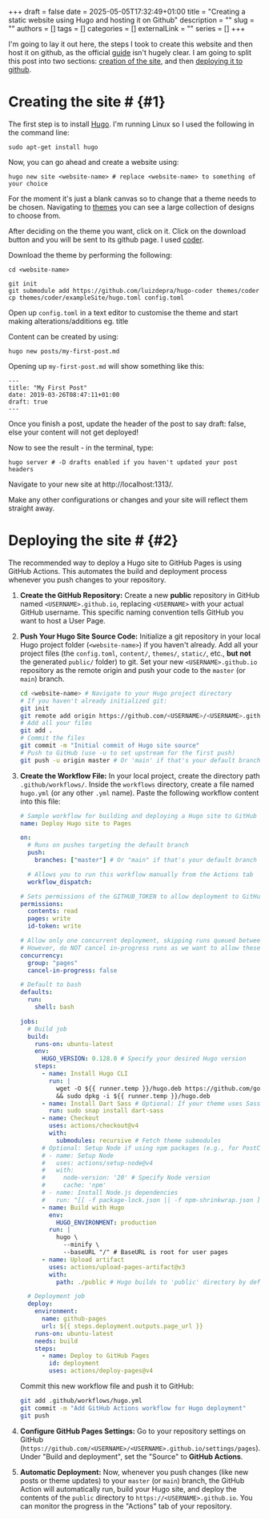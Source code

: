 +++ 
draft = false
date = 2025-05-05T17:32:49+01:00
title = "Creating a static website using Hugo and hosting it on Github"
description = ""
slug = ""
authors = []
tags = []
categories = []
externalLink = ""
series = []
+++

I'm going to lay it out here, the steps I took to create this website and then host it on github, as the official [guide](https://gohugo.io/hosting-and-deployment/hosting-on-github/) isn't hugely clear. I am going to split this post into two sections: [creation of the site](#1), and then [deploying it to github](#2).

# Creating the site # {#1}
The first step is to install [Hugo](https://gohugo.io/getting-started/installing/).
I'm running Linux so I used the following in the command line:
```
sudo apt-get install hugo
```
Now, you can go ahead and create a website using:
```
hugo new site <website-name> # replace <website-name> to something of your choice
```
For the moment it's just a blank canvas so to change that a theme needs to be chosen.
Navigating to [themes](https://themes.gohugo.io/) you can see a large collection of designs to choose from.

After deciding on the theme you want, click on it. Click on the download button and you will be sent to its github page. I used [coder](https://github.com/luizdepra/hugo-coder). 

Download the theme by performing the following:
```
cd <website-name>

git init
git submodule add https://github.com/luizdepra/hugo-coder themes/coder
cp themes/coder/exampleSite/hugo.toml config.toml
```
Open up `config.toml` in a text editor to customise the theme and start making alterations/additions eg. title

Content can be created by using:
```
hugo new posts/my-first-post.md
```
Opening up `my-first-post.md` will show something like this:
```
---
title: "My First Post"
date: 2019-03-26T08:47:11+01:00
draft: true
---
```
Once you finish a post, update the header of the post to say draft: false, else your content will not get deployed!

Now to see the result - in the terminal, type:
```
hugo server # -D drafts enabled if you haven't updated your post headers
```
Navigate to your new site at http://localhost:1313/.

Make any other configurations or changes and your site will reflect them straight away.

# Deploying the site # {#2}

The recommended way to deploy a Hugo site to GitHub Pages is using GitHub Actions. This automates the build and deployment process whenever you push changes to your repository.

1.  **Create the GitHub Repository:**
    Create a new **public** repository in GitHub named `<USERNAME>.github.io`, replacing `<USERNAME>` with your actual GitHub username. This specific naming convention tells GitHub you want to host a User Page.

2.  **Push Your Hugo Site Source Code:**
    Initialize a git repository in your local Hugo project folder (`<website-name>`) if you haven't already. Add all your project files (the `config.toml`, `content/`, `themes/`, `static/`, etc., **but not** the generated `public/` folder) to git. Set your new `<USERNAME>.github.io` repository as the remote origin and push your code to the `master` (or `main`) branch.

    ```bash
    cd <website-name> # Navigate to your Hugo project directory
    # If you haven't already initialized git:
    git init
    git remote add origin https://github.com/<USERNAME>/<USERNAME>.github.io.git # Replace <USERNAME>
    # Add all your files
    git add .
    # Commit the files
    git commit -m "Initial commit of Hugo site source"
    # Push to GitHub (use -u to set upstream for the first push)
    git push -u origin master # Or 'main' if that's your default branch
    ```

3.  **Create the Workflow File:**
    In your local project, create the directory path `.github/workflows/`. Inside the `workflows` directory, create a file named `hugo.yml` (or any other `.yml` name). Paste the following workflow content into this file:

    ```yaml
    # Sample workflow for building and deploying a Hugo site to GitHub Pages
    name: Deploy Hugo site to Pages

    on:
      # Runs on pushes targeting the default branch
      push:
        branches: ["master"] # Or "main" if that's your default branch

      # Allows you to run this workflow manually from the Actions tab
      workflow_dispatch:

    # Sets permissions of the GITHUB_TOKEN to allow deployment to GitHub Pages
    permissions:
      contents: read
      pages: write
      id-token: write

    # Allow only one concurrent deployment, skipping runs queued between the run in-progress and latest queued.
    # However, do NOT cancel in-progress runs as we want to allow these production deployments to complete.
    concurrency:
      group: "pages"
      cancel-in-progress: false

    # Default to bash
    defaults:
      run:
        shell: bash

    jobs:
      # Build job
      build:
        runs-on: ubuntu-latest
        env:
          HUGO_VERSION: 0.128.0 # Specify your desired Hugo version
        steps:
          - name: Install Hugo CLI
            run: |
              wget -O ${{ runner.temp }}/hugo.deb https://github.com/gohugoio/hugo/releases/download/v${HUGO_VERSION}/hugo_extended_${HUGO_VERSION}_linux-amd64.deb \
              && sudo dpkg -i ${{ runner.temp }}/hugo.deb
          - name: Install Dart Sass # Optional: If your theme uses Sass
            run: sudo snap install dart-sass
          - name: Checkout
            uses: actions/checkout@v4
            with:
              submodules: recursive # Fetch theme submodules
          # Optional: Setup Node if using npm packages (e.g., for PostCSS)
          # - name: Setup Node
          #   uses: actions/setup-node@v4
          #   with:
          #     node-version: '20' # Specify Node version
          #     cache: 'npm'
          # - name: Install Node.js dependencies
          #   run: "[[ -f package-lock.json || -f npm-shrinkwrap.json ]] && npm ci || true"
          - name: Build with Hugo
            env:
              HUGO_ENVIRONMENT: production
            run: |
              hugo \
                --minify \
                --baseURL "/" # BaseURL is root for user pages
          - name: Upload artifact
            uses: actions/upload-pages-artifact@v3
            with:
              path: ./public # Hugo builds to 'public' directory by default

      # Deployment job
      deploy:
        environment:
          name: github-pages
          url: ${{ steps.deployment.outputs.page_url }}
        runs-on: ubuntu-latest
        needs: build
        steps:
          - name: Deploy to GitHub Pages
            id: deployment
            uses: actions/deploy-pages@v4
    ```

    Commit this new workflow file and push it to GitHub:
    ```bash
    git add .github/workflows/hugo.yml
    git commit -m "Add GitHub Actions workflow for Hugo deployment"
    git push
    ```

4.  **Configure GitHub Pages Settings:**
    Go to your repository settings on GitHub (`https://github.com/<USERNAME>/<USERNAME>.github.io/settings/pages`). Under "Build and deployment", set the "Source" to **GitHub Actions**.

5.  **Automatic Deployment:**
    Now, whenever you push changes (like new posts or theme updates) to your `master` (or `main`) branch, the GitHub Action will automatically run, build your Hugo site, and deploy the contents of the `public` directory to `https://<USERNAME>.github.io`. You can monitor the progress in the "Actions" tab of your repository.